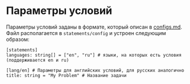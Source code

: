 # Параметры условий

Параметры условий заданы в формате, который описан в [configs.md](configs.md). Файл располагается в `statements/config` и устроен следующим образом:

~~~~~
[statements]
languages: string[] = ["en", "ru"] # языки, на которых есть условия (поддерживается en и ru)

[lang/en] # Параметры для английских условий, для русских аналогично
title: string = "My Problem" # Название задачи
~~~~~

